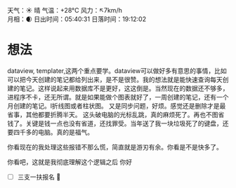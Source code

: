 天气：☀️   晴 气温：+28°C 风力：↖7km/h  
月相：🌒 日出时间：05:40:31 日落时间：19:12:02

#  想法
dataview,  templater,这两个重点要学。dataview可以做好多有意思的事情，比如可以把今天创建的笔记都给列出来，是不是很赞。我的想法就是能快速查询每天创建的笔记。这样说起来用数据库不是更好，这这倒是。当然现在的数据还不够多，进程序不卡，还无所谓。就是如果能做个图表就好了，一周创建的笔记，还有一个月创建的笔记。l折线图或者柱状图。
又是同步问题，好烦。感觉还是删除才是最省事，其他都要折腾半天。
这头破电脑的光标乱跳，真的麻烦死了。再也不图省钱了。关键是钱一点也没有省道，还找罪受。当年送了我一块垃圾死了的键盘，还要四千多的电脑。真的是福气。

你看现在的我处理这些报错不那么慌，简直就是游刃有余。你看是不是快多了。

你看吧，这就是我彻底理解这个逻辑之后
你好


- [ ] 三支一扶报名 🔺